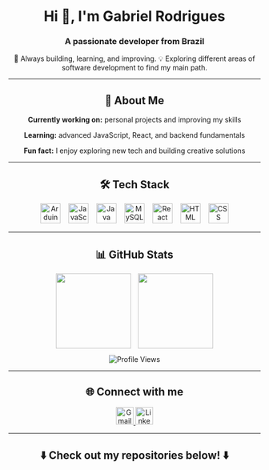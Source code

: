 <h1 align="center">Hi 👋, I'm Gabriel Rodrigues</h1>
<h3 align="center">A passionate developer from Brazil</h3>

<p align="center">🚀 Always building, learning, and improving. 💡 Exploring different areas of software development to find my main path.</p>

---

<h2 align="center">📌 About Me</h2>
<div align="center">
  <p><b>Currently working on:</b> personal projects and improving my skills</p>
  <p><b>Learning:</b> advanced JavaScript, React, and backend fundamentals</p>
  <p><b>Fun fact:</b> I enjoy exploring new tech and building creative solutions</p>
</div>

---

<h2 align="center">🛠 Tech Stack</h2>
<div align="center">
  <img src="https://skillicons.dev/icons?i=arduino" height="40" alt="Arduino" /> <img width="8" />
  <img src="https://skillicons.dev/icons?i=js" height="40" alt="JavaScript" /> <img width="8" />
  <img src="https://skillicons.dev/icons?i=java" height="40" alt="Java" /> <img width="8" />
  <img src="https://skillicons.dev/icons?i=mysql" height="40" alt="MySQL" /> <img width="8" />
  <img src="https://skillicons.dev/icons?i=react" height="40" alt="React" /> <img width="8" />
  <img src="https://skillicons.dev/icons?i=html" height="40" alt="HTML" /> <img width="8" />
  <img src="https://skillicons.dev/icons?i=css" height="40" alt="CSS" />
</div>

---

<h2 align="center">📊 GitHub Stats</h2>
<div align="center">
  <img src="https://streak-stats.demolab.com?user=gaabrielrodrigues&locale=en&mode=daily&theme=dark&hide_border=true&border_radius=10" height="150" style="margin-right:10px;" />
  <img src="https://github-readme-stats.vercel.app/api?username=gaabrielrodrigues&hide_title=true&hide_rank=false&show_icons=true&include_all_commits=true&count_private=true&disable_animations=false&theme=dark&locale=en&hide_border=true" height="150" />
</div>

<div align="center" style="margin-top: 10px;">
  <img src="https://komarev.com/ghpvc/?username=gaabrielrodrigues&style=flat-square" alt="Profile Views" />
</div>

---

<h2 align="center">🌐 Connect with me</h2>
<div align="center">
  <a href="mailto:xpgabrielrodrigues@gmail.com" target="_blank">
    <img src="https://img.shields.io/static/v1?message=Gmail&logo=gmail&color=D14836&logoColor=white&style=for-the-badge" height="35" alt="Gmail" />
  </a>
  <a href="https://www.linkedin.com/in/gabriel-rodrigues-090b20306" target="_blank">
    <img src="https://img.shields.io/static/v1?message=LinkedIn&logo=linkedin&color=0077B5&logoColor=white&style=for-the-badge" height="35" alt="LinkedIn" />
  </a>
</div>

---

<h2 align="center">⬇️ Check out my repositories below! ⬇️</h2>
